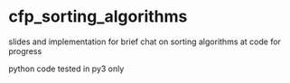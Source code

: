cfp_sorting_algorithms
======================

slides and implementation for brief chat on sorting algorithms at code for progress


python code tested in py3 only
